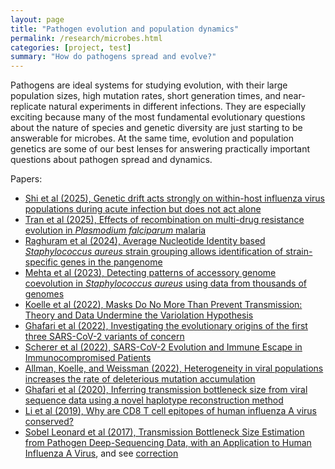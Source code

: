 ```yaml
---
layout: page
title: "Pathogen evolution and population dynamics"
permalink: /research/microbes.html
categories: [project, test]
summary: "How do pathogens spread and evolve?"
---
```


Pathogens are ideal systems for studying evolution, with their large population sizes, high mutation rates, short generation times, and near-replicate natural experiments in different infections.
They are especially exciting because many of the most fundamental evolutionary questions about the nature of species and genetic diversity are just starting to be answerable for microbes.
At the same time, evolution and population genetics are some of our best lenses for answering practically important questions about pathogen spread and dynamics.

Papers:

- [Shi et al (2025), Genetic drift acts strongly on within-host influenza virus populations during acute infection but does not act alone](https://doi.org/10.1101/2025.08.27.672713)
- [Tran et al (2025), Effects of recombination on multi-drug resistance evolution in _Plasmodium falciparum_ malaria](https://doi.org/10.1371/journal.pcbi.1013401)
- [Raghuram et al (2024), Average Nucleotide Identity based _Staphylococcus aureus_ strain grouping allows identification of strain-specific genes in the pangenome](https://doi.org/10.1128/msystems.00143-24)
- [Mehta et al (2023), Detecting patterns of accessory genome coevolution in _Staphylococcus aureus_ using data from thousands of genomes](https://doi.org/10.1186/s12859-023-05363-4)
- [Koelle et al (2022), 
Masks Do No More Than Prevent Transmission: Theory and Data Undermine the Variolation Hypothesis](https://www.medrxiv.org/content/10.1101/2022.06.28.22277028)
- [Ghafari et al (2022), Investigating the evolutionary origins of the first three SARS-CoV-2 variants of concern](http://dx.doi.org/10.3389/fviro.2022.942555)
- [Scherer et al (2022), SARS-CoV-2 Evolution and Immune Escape in Immunocompromised Patients](https://www.nejm.org/doi/full/10.1056/NEJMc2202861)
- [Allman, Koelle, and Weissman (2022), Heterogeneity in viral populations increases the rate of deleterious mutation accumulation](http://dx.doi.org/10.1093/genetics/iyac127)
- [Ghafari et al (2020), Inferring transmission bottleneck size from viral sequence data using a novel haplotype reconstruction method](https://journals.asm.org/doi/full/10.1128/JVI.00014-20)
- [Li et al (2019), Why are CD8 T cell epitopes of human influenza A virus conserved?](https://journals.asm.org/doi/full/10.1128/JVI.01534-18)
- [Sobel Leonard et al (2017), Transmission Bottleneck Size Estimation from Pathogen Deep-Sequencing Data, with an Application to Human Influenza A Virus](http://jvi.asm.org/content/early/2017/04/27/JVI.00171-17.abstract), and see [correction](https://journals.asm.org/doi/full/10.1128/JVI.00936-19)


